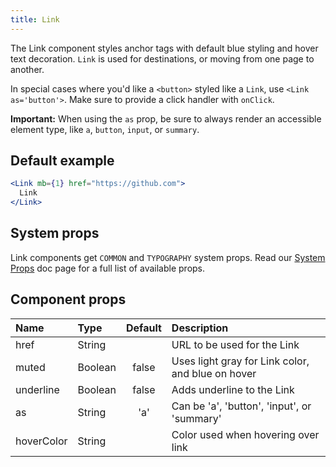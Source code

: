 ```yaml
---
title: Link
---
```


The Link component styles anchor tags with default blue styling and hover text decoration. `Link` is used for destinations, or moving from one page to another.

In special cases where you'd like a `<button>` styled like a `Link`, use `<Link as='button'>`. Make sure to provide a click handler with `onClick`.

**Important:** When using the `as` prop, be sure to always render an accessible element type, like `a`, `button`, `input`, or `summary`.

## Default example

```jsx live
<Link mb={1} href="https://github.com">
  Link
</Link>
```

## System props

Link components get `COMMON` and `TYPOGRAPHY` system props. Read our [System Props](/system-props) doc page for a full list of available props.

## Component props

| Name      | Type    | Default | Description                                       |
| :-------- | :------ | :-----: | :------------------------------------------------ |
| href      | String  |         | URL to be used for the Link                       |
| muted     | Boolean |  false  | Uses light gray for Link color, and blue on hover |
| underline | Boolean |  false  | Adds underline to the Link                        |
| as        | String  |   'a'   | Can be 'a', 'button', 'input', or 'summary'       |
| hoverColor        | String  |    | Color used when hovering over link      |
